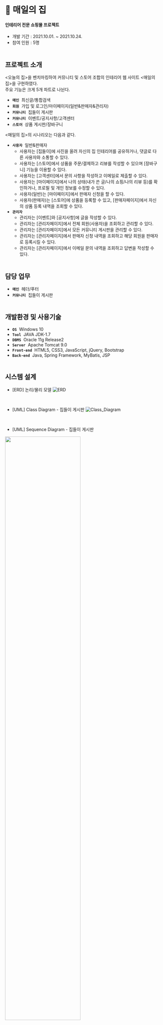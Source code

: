 # 🏡 **매일의 집**
#### 인테리어 전문 쇼핑몰 프로젝트
  * 개발 기간 : 2021.10.01. ~ 2021.10.24.
  * 참여 인원 : 5명
<br><br>

## 프로젝트 소개
<오늘의 집>을 벤치마킹하여 커뮤니티 및 스토어 조합의 인테리어 웹 사이트 <매일의 집>을 구현하였다.<br>
주요 기능은 크게 5개 파트로 나뉜다.
  * **`메인`**&nbsp;&nbsp;최신글/통합검색
  * **`회원`**&nbsp;&nbsp;가입 및 로그인/마이페이지(일반&판매자&관리자)
  * **`커뮤니티`**&nbsp;&nbsp;집들이 게시판
  * **`커뮤니티`**&nbsp;&nbsp;이벤트/공지사항/고객센터
  * **`스토어`**&nbsp;&nbsp;상품 게시판/장바구니

<매일의 집>의 시나리오는 다음과 같다.
  * **`사용자`**&nbsp;&nbsp;일반&판매자
    * 사용자는 [집들이]에 사진을 올려 자신의 집 인테리어를 공유하거나, 댓글로 다른 사용자와 소통할 수 있다.
    * 사용자는 [스토어]에서 상품을 주문/결제하고 리뷰를 작성할 수 있으며 [장바구니] 기능을 이용할 수 있다.
    * 사용자는 [고객센터]에서 문의 사항을 작성하고 이메일로 제출할 수 있다.
    * 사용자는 [마이페이지]에서 나의 상태(내가 쓴 글/나의 쇼핑/나의 리뷰 등)를 확인하거나, 프로필 및 개인 정보를 수정할 수 있다.
    * 사용자(일반)는 [마이페이지]에서 판매자 신청을 할 수 있다.
    * 사용자(판매자)는 [스토어]에 상품을 등록할 수 있고, [판매자페이지]에서 자신의 상품 등록 내역을 조회할 수 있다.
  * **`관리자`**
    * 관리자는 [이벤트]와 [공지사항]에 글을 작성할 수 있다.
    * 관리자는 [관리자페이지]에서 전체 회원(사용자)을 조회하고 관리할 수 있다.
    * 관리자는 [관리자페이지]에서 모든 커뮤니티 게시판을 관리할 수 있다.
    * 관리자는 [관리자페이지]에서 판매자 신청 내역을 조회하고 해당 회원을 판매자로 등록시킬 수 있다.
    * 관리자는 [관리자페이지]에서 이메일 문의 내역을 조회하고 답변을 작성할 수 있다.
<br><br>

## 담당 업무
  * **`메인`**&nbsp;&nbsp;헤더/푸터
  * **`커뮤니티`**&nbsp;&nbsp;집들이 게시판
<br><br>

## 개발환경 및 사용기술
  * **`OS`**&nbsp;&nbsp;Windows 10
  * **`Tool`**&nbsp;&nbsp;JAVA JDK-1.7
  * **`DBMS`**&nbsp;&nbsp;Oracle 11g Release2
  * **`Server`**&nbsp;&nbsp;Apache Tomcat 9.0
  * **`Front-end`**&nbsp;&nbsp;HTML5, CSS3, JavaScript, jQuery, Bootstrap
  * **`Back-end`**&nbsp;&nbsp;Java, Spring Framework, MyBatis, JSP
<br><br>

## 시스템 설계
  * [ERD] 논리/물리 모델
  ![ERD](https://user-images.githubusercontent.com/83903563/148183561-6d8e7131-c14e-4af7-a17a-41a0b67c8f08.png)
<br>

  * [UML] Class Diagram - 집들이 게시판
  ![Class_Diagram](https://user-images.githubusercontent.com/83903563/148193366-09453079-661d-479f-bf7d-40a375ea9435.jpg)
<br>

  * [UML] Sequence Diagram - 집들이 게시판
  <img width="70%" src="https://user-images.githubusercontent.com/83903563/148193756-7413f850-db35-4717-af4a-6bfa20baf370.jpg"/>

## 구축 화면
### **`매일의집`**
  * **[메인]**&nbsp;&nbsp;[페이지 전체](https://github.com/eehyeonzee/EverydayHome/tree/main2/springProject/src/main/webapp/WEB-INF/views)
  <img width="85%" src="https://user-images.githubusercontent.com/83903563/148885942-275e845b-be9c-4ee4-b727-95dabb5bd251.png"/>
  
  - 메인페이지 상단 메뉴에 통합 검색창 UI 구현
  - 사이트 전체에 구글 웹 폰트 적용
  - <매일의 집> 프로젝트 UI 설계 ([초기 화면 설계](https://ovenapp.io/view/vJpCqYhjm8IaZ7Pbm36FjdGCYPQE8cJb/rwwOd, "카카오 오븐"))
<br><br>
  
  * **[메인]**&nbsp;&nbsp;[푸터](https://github.com/eehyeonzee/EverydayHome/blob/main2/springProject/src/main/webapp/WEB-INF/views/template/footer.jsp)
  <img width="95%" src="https://user-images.githubusercontent.com/83903563/148888601-101f1825-659b-41c1-94c2-0b6d6a7fe7c9.png"/>
  
  - 메인페이지 하단에 사업자정보조회 기능 추가
  - '사업자정보확인' 링크를 누르면 팝업창이 열리고 사업자 정보를 조회할 수 있음
  - '서비스가입사실 확인' 링크를 누르면 은행지급보증서 스캔본을 열람할 수 있음
<br><br>

### **`커뮤니티`**&nbsp;&nbsp;[집들이 게시판](https://github.com/eehyeonzee/EverydayHome/tree/main2/springProject/src/main/java/kr/spring/houseBoard)
  * **[글 목록]** [카드형](https://github.com/eehyeonzee/EverydayHome/blob/main2/springProject/src/main/webapp/WEB-INF/views/houseBoard/houseBoardList.jsp)
  <img width="90%" src="https://user-images.githubusercontent.com/83903563/148889970-8a8f850f-630e-457d-9196-0f032acfb989.png"/>

  - 등록된 게시물이 있을 경우 최신순으로 글목록 출력 (없을 경우 결과화면에 '등록된 게시물이 없습니다'라는 메시지가 뜸)
  - [집들이]의 총 게시물 수 표시
  - 글 작성자의 프로필 사진/닉네임 노출
  - 작성자가 프로필 사진을 설정하지 않은 경우 기본 프로필 이미지가 보이도록 구현
  - 썸네일 사진으로 게시물 미리보기 가능
  - 작성자가 썸네일 파일을 등록하지 않은 경우 기본 썸네일 이미지가 보이도록 구현
<br><br>

  * **[글 목록]**&nbsp;&nbsp;[카테고리 검색 필터](https://github.com/eehyeonzee/EverydayHome/blob/main2/springProject/src/main/webapp/WEB-INF/views/houseBoard/houseBoardList.jsp#L45)
  ![02-1  목록-카테고리 검색](https://user-images.githubusercontent.com/83903563/148891363-b9617e4a-ed33-4d18-b09e-b5fd26cefeb9.png)

  - 카테고리 내에서 원하는 게시물을 쉽게 찾아볼 수 있도록 별도의 검색 필터 배치
  - '평수'부터 '주거형태', '스타일', '공간'까지 다중 선택 및 검색 가능
  - 각각의 카테고리 선택 시 선택값들이 일렬로 나란히 정렬되도록 구현
  - 각 카테고리 하단에 있는 '취소' 버튼을 누르면 해당 카테고리 선택값만 취소됨
  - '초기화' 버튼을 누르면 모든 카테고리 선택값이 취소되고 [집들이] 목록으로 복귀
<br><br>

  * **[글 작성]**&nbsp;&nbsp;[위지윅 에디터 적용 외](https://github.com/eehyeonzee/EverydayHome/blob/main2/springProject/src/main/webapp/WEB-INF/views/houseBoard/houseBoardWrite.jsp)
  <img width="95%" src="https://user-images.githubusercontent.com/83903563/148934295-b274ec7a-131c-49f6-b25c-a229b143fd46.png"/>
  
  - 로그인하지 않은 상태에서 헤더 메뉴-'글쓰기'-'사진 올리기'를 누르면 [회원 로그인] 페이지로 이동
  - 로그인 후 '사진 올리기'를 누르면 글쓰기 폼으로 이동
  - 제목/카테고리/내용은 필수 입력 항목으로 처리 (유효성 검사 기능 추가)
  - 필수 데이터가 누락된 상태에서 등록 버튼을 누르면 경고창이 뜸
  - 사용자 편의를 위해 CKEditor 적용
  - 썸네일 사진을 업로드할 수 있도록 별도의 파일 첨부 기능 추가
  - 글 작성 도중 '목록' 버튼을 누르면 [집들이] 목록으로 복귀
  - 새 글 작성 후 '등록' 버튼을 누르면 [집들이] 목록으로 이동 → 총 게시물 수 변동
<br><br>

  * **[글 상세]**&nbsp;&nbsp;[내용](https://github.com/eehyeonzee/EverydayHome/blob/main2/springProject/src/main/webapp/WEB-INF/views/houseBoard/houseBoardDetail.jsp#L528) 및 [댓글](https://github.com/eehyeonzee/EverydayHome/blob/main2/springProject/src/main/webapp/WEB-INF/views/houseBoard/houseBoardDetail.jsp#L246)
  <img width="90%" src="https://user-images.githubusercontent.com/83903563/148938197-5aa5d801-8181-4972-9014-1993e602f287.png"/>
<br><br>

  * **[글 상세]**&nbsp;&nbsp;[추천 및 스크랩](https://github.com/eehyeonzee/EverydayHome/blob/main2/springProject/src/main/webapp/WEB-INF/views/houseBoard/houseBoardDetail.jsp#L125)
  ![04-3 추천 및 스크랩 완료(ajax)](https://user-images.githubusercontent.com/83903563/148918190-edf03c5a-8d93-479c-a6e5-d634add1ab4a.png)
<br><br>

  * **[글 상세]**&nbsp;&nbsp;[카카오톡 공유 API 외](https://github.com/eehyeonzee/EverydayHome/blob/main2/springProject/src/main/webapp/WEB-INF/views/houseBoard/houseBoardDetail.jsp#L200)
  <img width="85%" src="https://user-images.githubusercontent.com/83903563/148931261-ac0da8b6-68ff-49d9-a7f1-9fd04fa4be36.png"/>
<br><br>

  * **[글 수정]**&nbsp;&nbsp;[저장된 카테고리 불러오기 외](https://github.com/eehyeonzee/EverydayHome/blob/main2/springProject/src/main/webapp/WEB-INF/views/houseBoard/houseBoardModify.jsp)
  <img width="85%" src="https://user-images.githubusercontent.com/83903563/148943779-9e165344-b600-404a-a1aa-d288243b7be5.png"/>
<br><br>

  * **[글 삭제]**&nbsp;&nbsp;[삭제 후 경로 지우기](https://github.com/eehyeonzee/EverydayHome/blob/main2/springProject/src/main/webapp/WEB-INF/views/houseBoard/houseBoardDetail.jsp#L612)
  <img width="80%" src="https://user-images.githubusercontent.com/83903563/149277146-233e3385-7ffd-421c-a147-9d6618156a1a.png"/>
<br><br>


